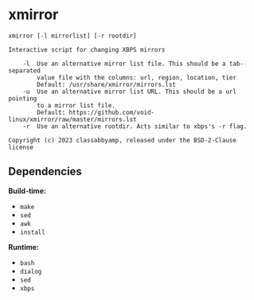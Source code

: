 # xmirror

```help
xmirror [-l mirrorlist] [-r rootdir]

Interactive script for changing XBPS mirrors

	-l	Use an alternative mirror list file. This should be a tab-separated
		value file with the columns: url, region, location, tier
		Default: /usr/share/xmirror/mirrors.lst
	-u	Use an alternative mirror list URL. This should be a url pointing
		to a mirror list file.
		Default: https://github.com/void-linux/xmirror/raw/master/mirrors.lst
	-r	Use an alternative rootdir. Acts similar to xbps's -r flag.

Copyright (c) 2023 classabbyamp, released under the BSD-2-Clause license
```

## Dependencies

**Build-time:**
- `make`
- `sed`
- `awk`
- `install`

**Runtime:**
- `bash`
- `dialog`
- `sed`
- `xbps`
